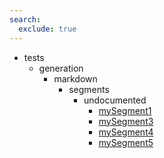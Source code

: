 ```yaml
---
search:
  exclude: true
---
```


- tests
    - generation
        - markdown
            - segments
                - undocumented
                    - [mySegment1](tests/generation/markdown/segments/undocumented/mySegment1.md)
                    - [mySegment3](tests/generation/markdown/segments/undocumented/mySegment3.md)
                    - [mySegment4](tests/generation/markdown/segments/undocumented/mySegment4.md)
                    - [mySegment5](tests/generation/markdown/segments/undocumented/mySegment5.md)

